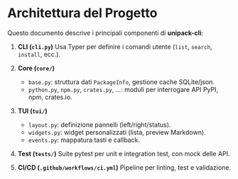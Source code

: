 # Architettura del Progetto

Questo documento descrive i principali componenti di **unipack-cli**:

1. **CLI (`cli.py`)**
   Usa Typer per definire i comandi utente (`list`, `search`, `install`, ecc.).

2. **Core (`core/`)**
   - `base.py`: struttura dati `PackageInfo`, gestione cache SQLite/json.
   - `python.py`, `npm.py`, `crates.py`, …: moduli per interrogare API PyPI, npm, crates.io.

3. **TUI (`tui/`)**
   - `layout.py`: definizione pannelli (left/right/status).
   - `widgets.py`: widget personalizzati (lista, preview Markdown).
   - `events.py`: mappatura tasti e callback.

4. **Test (`tests/`)**
   Suite pytest per unit e integration test, con mock delle API.

5. **CI/CD (`.github/workflows/ci.yml`)**
   Pipeline per linting, test e validazione.
